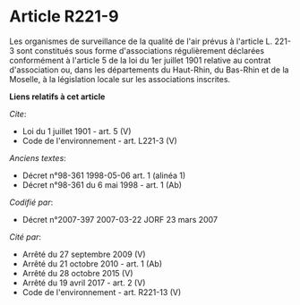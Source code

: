 # Article R221-9

Les organismes de surveillance de la qualité de l'air prévus à l'article L. 221-3 sont constitués sous forme d'associations
régulièrement déclarées conformément à l'article 5 de la loi du 1er juillet 1901 relative au contrat d'association ou, dans
les départements du Haut-Rhin, du Bas-Rhin et de la Moselle, à la législation locale sur les associations inscrites.

**Liens relatifs à cet article**

_Cite_:

  - Loi du 1 juillet 1901 - art. 5 (V)
  - Code de l'environnement - art. L221-3 (V)

_Anciens textes_:

  - Décret n°98-361 1998-05-06 art. 1 (alinéa 1)
  - Décret n°98-361 du 6 mai 1998 - art. 1 (Ab)

_Codifié par_:

  - Décret n°2007-397 2007-03-22 JORF 23 mars 2007

_Cité par_:

  - Arrêté du 27 septembre 2009 (V)
  - Arrêté du 21 octobre 2010 - art. 1 (Ab)
  - Arrêté du 28 octobre 2015 (V)
  - Arrêté du 19 avril 2017 - art. 2 (V)
  - Code de l'environnement - art. R221-13 (V)
